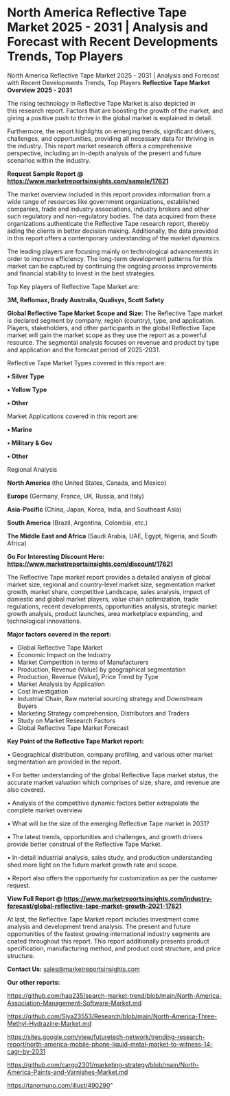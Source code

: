 # North America Reflective Tape Market 2025 - 2031 | Analysis and Forecast with Recent Developments Trends, Top Players
North America Reflective Tape Market 2025 - 2031 | Analysis and Forecast with Recent Developments Trends, Top Players
<Strong> Reflective Tape Market Overview 2025 - 2031</strong>

The rising technology in Reflective Tape Market is also depicted in this research report. Factors that are boosting the growth of the market, and giving a positive push to thrive in the global market is explained in detail.

Furthermore, the report highlights on emerging trends, significant drivers, challenges, and opportunities, providing all necessary data for thriving in the industry. This report market research offers a comprehensive perspective, including an in-depth analysis of the present and future scenarios within the industry.

<strong>Request Sample Report @ <a href=https://www.marketreportsinsights.com/sample/17621>https://www.marketreportsinsights.com/sample/17621</a></strong>

The market overview included in this report provides information from a wide range of resources like government organizations, established companies, trade and industry associations, industry brokers and other such regulatory and non-regulatory bodies. The data acquired from these organizations authenticate the Reflective Tape research report, thereby aiding the clients in better decision making. Additionally, the data provided in this report offers a contemporary understanding of the market dynamics.

The leading players are focusing mainly on technological advancements in order to improve efficiency. The long-term development patterns for this market can be captured by continuing the ongoing process improvements and financial stability to invest in the best strategies.

Top Key players of Reflective Tape Market are:

<strong>3M, Reflomax, Brady Australia, Qualisys, Scott Safety</strong>

<strong><b>Global Reflective Tape Market Scope and Size:</b></strong>
The Reflective Tape market is declared segment by company, region (country), type, and application. Players, stakeholders, and other participants in the global Reflective Tape market will gain the market scope as they use the report as a powerful resource. The segmental analysis focuses on revenue and product by type and application and the forecast period of 2025-2031.

Reflective Tape Market Types covered in this report are:

<strong>• Silver Type

• Yellow Type

• Other</strong>

Market Applications covered in this report are:

<strong>• Marine

• Military & Gov

• Other</strong> 

Regional Analysis

<strong>North America</strong> (the United States, Canada, and Mexico)

<strong>Europe</strong> (Germany, France, UK, Russia, and Italy)

<strong>Asia-Pacific</strong> (China, Japan, Korea, India, and Southeast Asia)

<strong>South America</strong> (Brazil, Argentina, Colombia, etc.)

<strong>The Middle East and Africa</strong> (Saudi Arabia, UAE, Egypt, Nigeria, and South Africa)

<strong>Go For Interesting Discount Here: <a href=https://www.marketreportsinsights.com/discount/17621>https://www.marketreportsinsights.com/discount/17621</a></strong>

The Reflective Tape market report provides a detailed analysis of global market size, regional and country-level market size, segmentation market growth, market share, competitive Landscape, sales analysis, impact of domestic and global market players, value chain optimization, trade regulations, recent developments, opportunities analysis, strategic market growth analysis, product launches, area marketplace expanding, and technological innovations.

<strong><b>Major factors covered in the report:</b></strong>
<ul>
  <li>Global Reflective Tape Market </li>
  <li>Economic Impact on the Industry</li>
  <li>Market Competition in terms of Manufacturers</li>
  <li>Production, Revenue (Value) by geographical segmentation</li>
  <li>Production, Revenue (Value), Price Trend by Type</li>
  <li>Market Analysis by Application</li>
  <li>Cost Investigation</li>
  <li>Industrial Chain, Raw material sourcing strategy and Downstream Buyers</li>
  <li>Marketing Strategy comprehension, Distributors and Traders</li>
  <li>Study on Market Research Factors</li>
  <li>Global Reflective Tape Market Forecast</li>
</ul>

<strong><b>Key Point of the Reflective Tape Market report:</b></strong>

• Geographical distribution, company profiling, and various other market segmentation are provided in the report.

• For better understanding of the global Reflective Tape market status, the accurate market valuation which comprises of size, share, and revenue are also covered.

• Analysis of the competitive dynamic factors better extrapolate the complete market overview

• What will be the size of the emerging Reflective Tape market in 2031?

• The latest trends, opportunities and challenges, and growth drivers provide better construal of the Reflective Tape Market.

• In-detail industrial analysis, sales study, and production understanding shed more light on the future market growth rate and scope.

• Report also offers the opportunity for customization as per the customer request.

<strong><b>View Full Report @ <a href=https://www.marketreportsinsights.com/industry-forecast/global-reflective-tape-market-growth-2021-17621>https://www.marketreportsinsights.com/industry-forecast/global-reflective-tape-market-growth-2021-17621</a></b></strong>


At last, the Reflective Tape Market report includes investment come analysis and development trend analysis. The present and future opportunities of the fastest growing international industry segments are coated throughout this report. This report additionally presents product specification, manufacturing method, and product cost structure, and price structure.

<strong>Contact Us:</strong>
sales@marketreportsinsights.com

<strong>Our other reports:</strong>

<a href=https://github.com/haq235/search-market-trend/blob/main/North-America-Association-Management-Software-Market.md>https://github.com/haq235/search-market-trend/blob/main/North-America-Association-Management-Software-Market.md</a>

<a href=https://github.com/Siya23553/Research/blob/main/North-America-Three-Methyl-Hydrazine-Market.md>https://github.com/Siya23553/Research/blob/main/North-America-Three-Methyl-Hydrazine-Market.md</a>

<a href=https://sites.google.com/view/futuretech-network/trending-research-report/north-america-mobile-phone-liquid-metal-market-to-witness-14-cagr-by-2031>https://sites.google.com/view/futuretech-network/trending-research-report/north-america-mobile-phone-liquid-metal-market-to-witness-14-cagr-by-2031</a>

<a href=https://github.com/cargo2301/marketing-strategy/blob/main/North-America-Paints-and-Varnishes-Market.md>https://github.com/cargo2301/marketing-strategy/blob/main/North-America-Paints-and-Varnishes-Market.md</a>

<a href=https://tanomuno.com/illust/490290>https://tanomuno.com/illust/490290</a>"

